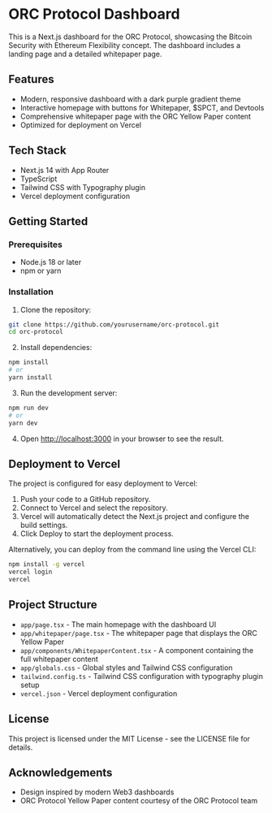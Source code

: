 # ORC Protocol Dashboard

This is a Next.js dashboard for the ORC Protocol, showcasing the Bitcoin Security with Ethereum Flexibility concept. The dashboard includes a landing page and a detailed whitepaper page.

## Features

- Modern, responsive dashboard with a dark purple gradient theme
- Interactive homepage with buttons for Whitepaper, $SPCT, and Devtools
- Comprehensive whitepaper page with the ORC Yellow Paper content
- Optimized for deployment on Vercel

## Tech Stack

- Next.js 14 with App Router
- TypeScript
- Tailwind CSS with Typography plugin
- Vercel deployment configuration

## Getting Started

### Prerequisites

- Node.js 18 or later
- npm or yarn

### Installation

1. Clone the repository:
```bash
git clone https://github.com/yourusername/orc-protocol.git
cd orc-protocol
```

2. Install dependencies:
```bash
npm install
# or
yarn install
```

3. Run the development server:
```bash
npm run dev
# or
yarn dev
```

4. Open [http://localhost:3000](http://localhost:3000) in your browser to see the result.

## Deployment to Vercel

The project is configured for easy deployment to Vercel:

1. Push your code to a GitHub repository.
2. Connect to Vercel and select the repository.
3. Vercel will automatically detect the Next.js project and configure the build settings.
4. Click Deploy to start the deployment process.

Alternatively, you can deploy from the command line using the Vercel CLI:

```bash
npm install -g vercel
vercel login
vercel
```

## Project Structure

- `app/page.tsx` - The main homepage with the dashboard UI
- `app/whitepaper/page.tsx` - The whitepaper page that displays the ORC Yellow Paper
- `app/components/WhitepaperContent.tsx` - A component containing the full whitepaper content
- `app/globals.css` - Global styles and Tailwind CSS configuration
- `tailwind.config.ts` - Tailwind CSS configuration with typography plugin setup
- `vercel.json` - Vercel deployment configuration

## License

This project is licensed under the MIT License - see the LICENSE file for details.

## Acknowledgements

- Design inspired by modern Web3 dashboards
- ORC Protocol Yellow Paper content courtesy of the ORC Protocol team
